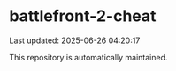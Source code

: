 # battlefront-2-cheat

Last updated: 2025-06-26 04:20:17

This repository is automatically maintained.
